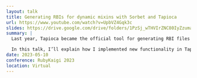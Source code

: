 ```yaml
---
layout: talk
title: Generating RBIs for dynamic mixins with Sorbet and Tapioca
url: https://www.youtube.com/watch?v=UpbVZ4Gqk3c
slides: https://drive.google.com/drive/folders/1PzSj_wTHVIrZNC80IyZzuma85sVIiWTz?usp=sharing
summary: |
  Last year, Tapioca became the official tool for generating RBI files for Sorbet. Using Tapioca, developers can quickly generate accurate RBIs for external Ruby gems, allowing them to use Sorbet in their projects even if most gems have not yet added type signatures.

  In this talk, I’ll explain how I implemented new functionality in Tapioca to help it generate RBIs for dynamic mixins in Ruby gems. Along the way, we’ll learn about how Tapioca uses information about the Ruby object model to generate RBIs, and how this work has impacted the Ruby language as a whole.
date: 2023-05-10
conference: RubyKaigi 2023
location: Virtual
---
```

